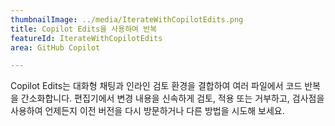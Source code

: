 ```yaml
---
thumbnailImage: ../media/IterateWithCopilotEdits.png
title: Copilot Edits을 사용하여 반복
featureId: IterateWithCopilotEdits
area: GitHub Copilot

---
```



Copilot Edits는 대화형 채팅과 인라인 검토 환경을 결합하여 여러 파일에서 코드 반복을 간소화합니다. 편집기에서 변경 내용을 신속하게 검토, 적용 또는 거부하고, 검사점을 사용하여 언제든지 이전 버전을 다시 방문하거나 다른 방법을 시도해 보세요.

